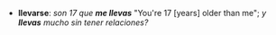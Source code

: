 - **llevarse**: _son 17 que **me llevas**_ "You're 17 [years] older than me"; *y **llevas** mucho sin tener relaciones?*